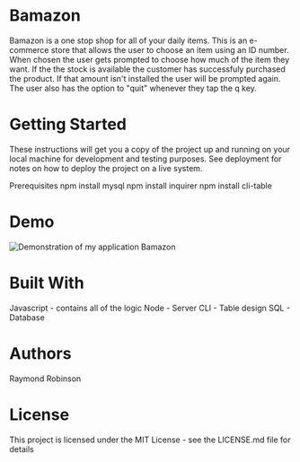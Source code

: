 # Bamazon

Bamazon is a one stop shop for all of your daily items. This is an e-commerce store that allows the user to choose an item using an ID number. When chosen the user gets prompted to choose how much of the item they want. If the the stock is available the customer has successfuly purchased the product. If that amount isn't installed the user will be prompted again. The user also has the option to "quit" whenever they tap the q key.

# Getting Started
These instructions will get you a copy of the project up and running on your local machine for development and testing purposes. See deployment for notes on how to deploy the project on a live system.

Prerequisites
npm install mysql
npm install inquirer
npm install cli-table

# Demo
![Demonstration of my application Bamazon](assets/images/bamazonDemo.gif)

# Built With
Javascript - contains all of the logic
Node - Server
CLI - Table design
SQL - Database


# Authors
Raymond Robinson

# License
This project is licensed under the MIT License - see the LICENSE.md file for details
